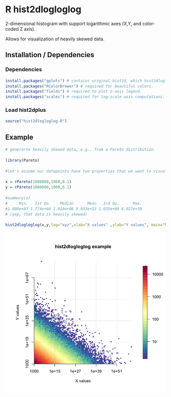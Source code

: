 # R hist2dlogloglog

2-dimensional histogram with support logarithmic axes (X,Y, and color-coded Z axis).

Allows for visualization of heavily skewed data.

## Installation / Dependencies

### Dependencies
```r
install.packages("gplots") # contains original hist2d, which hist2dlogloglog is based on.
install.packages("RColorBrewer") # required for beautiful colors.
install.packages("fields") # required to plot z-axis legend.
install.packages("scales") # required for log-scale axis computations.
```
### Load hist2dplus
```r
source("hist2dlogloglog.R")

```

## Example

```r
# generarte heavily skewed data, e.g., from a Pareto distribution. 

library(Pareto)

#let's assume our datapoints have two properties that we want to visualize (x and y).

x = rPareto(1000000,1000,0.1)
y = rPareto(1000000,1000,0.1)

#summary(x)
#     Min.   1st Qu.    Median      Mean   3rd Qu.      Max. 
#1.000e+03 1.774e+04 1.010e+06 9.033e+53 1.035e+09 8.027e+59
# (yep, that data is heavily skewed)

hist2dlogloglog(x,y,log="xyz",xlab="X values" ,ylab="Y values", main="hist2dlogloglog example")
```

![hist2dlogloglog example showing Pareto distribution of X and Y](hist2dlogloglog_example2.png)

